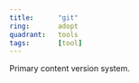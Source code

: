 ```yaml
---
title:      "git"
ring:       adopt
quadrant:   tools
tags:       [tool]
---
```


Primary content version system.